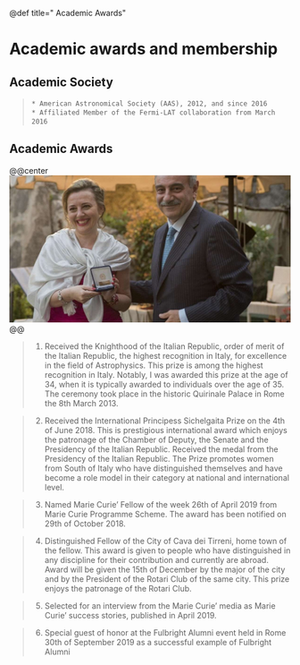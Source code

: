
@def title=" Academic Awards"

# Academic awards and membership

##   Academic Society 
>     * American Astronomical Society (AAS), 2012, and since 2016
>     * Affiliated Member of the Fermi-LAT collaboration from March 2016

##  Academic Awards
@@center ![](/assets/la_sitta.jpg) @@

>1. Received the Knighthood of the Italian Republic, order of merit of the Italian Republic, the highest recognition in Italy, for excellence in the field of Astrophysics. This prize is among the highest recognition in Italy. Notably, I was awarded this prize at the age of 34, when it is typically awarded to individuals over the age of 35. The ceremony took place in the historic Quirinale Palace in Rome the 8th March 2013.

>2. Received the International Principess Sichelgaita Prize on the 4th of June 2018. This is prestigious international award which enjoys the patronage of the Chamber of Deputy, the Senate and the Presidency of the Italian Republic. Received the medal from the Presidency of the Italian Republic. The Prize promotes women from South of Italy who have distinguished themselves and have become a role model in their category at national and international level.

>3. Named Marie Curie’ Fellow of the week 26th of April 2019 from Marie Curie Programme Scheme. The award has been notified on 29th of October 2018.

>4. Distinguished Fellow of the City of Cava dei Tirreni, home town of the fellow. This award is given to people who have distinguished in any discipline for their contribution and currently are abroad. Award will be given the 15th of December by the major of the city and by the President of the Rotari Club of the same city. This prize enjoys the patronage of the Rotari Club.

>5. Selected for an interview from the Marie Curie’ media as Marie Curie’ success stories, published in April 2019.

>6. Special guest of honor at the Fulbright Alumni event held in Rome 30th of September 2019 as a successful example of Fulbright Alumni
 
